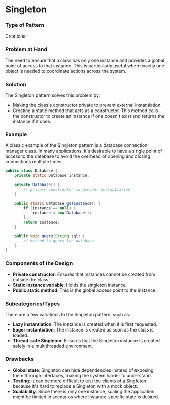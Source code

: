# Singleton

### Type of Pattern

Creational

### Problem at Hand

The need to ensure that a class has only one instance and provides a global point of access to that instance. This is particularly useful when exactly one object is needed to coordinate actions across the system.

### Solution

The Singleton pattern solves this problem by:

* Making the class's constructor private to prevent external instantiation.
* Creating a static method that acts as a constructor. This method calls the constructor to create an instance if one doesn't exist and returns the instance if it does.

### Example

A classic example of the Singleton pattern is a database connection manager class. In many applications, it's desirable to have a single point of access to the database to avoid the overhead of opening and closing connections multiple times.

```java
public class Database {
    private static Database instance;

    private Database() {
        // private constructor to prevent instantiation
    }

    public static Database getInstance() {
        if (instance == null) {
            instance = new Database();
        }
        return instance;
    }

    public void query(String sql) {
        // method to query the database
    }
}
```

### Components of the Design

* **Private constructor**: Ensures that instances cannot be created from outside the class.
* **Static instance variable**: Holds the singleton instance.
* **Public static method**: This is the global access point to the instance.

### Subcategories/Types

There are a few variations to the Singleton pattern, such as:

* **Lazy instantiation**: The instance is created when it is first requested.
* **Eager instantiation**: The instance is created as soon as the class is loaded.
* **Thread-safe Singleton**: Ensures that the Singleton instance is created safely in a multithreaded environment.

### Drawbacks

* **Global state**: Singleton can hide dependencies instead of exposing them through interfaces, making the system harder to understand.
* **Testing**: It can be more difficult to test the clients of a Singleton because it's hard to replace a Singleton with a mock object.
* **Scalability**: Since there is only one instance, scaling the application might be limited in scenarios where instance-specific state is desired.
